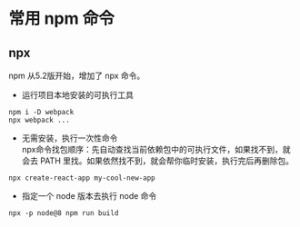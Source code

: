 # 常用 npm 命令

## npx
npm 从5.2版开始，增加了 npx 命令。

- 运行项目本地安装的可执行工具
```
npm i -D webpack
npx webpack ...
```
- 无需安装，执行一次性命令  
npx命令找包顺序：先自动查找当前依赖包中的可执行文件，如果找不到，就会去 PATH 里找。如果依然找不到，就会帮你临时安装，执行完后再删除包。
```
npx create-react-app my-cool-new-app
```
- 指定一个 node 版本去执行 node 命令
```
npx -p node@8 npm run build
```
